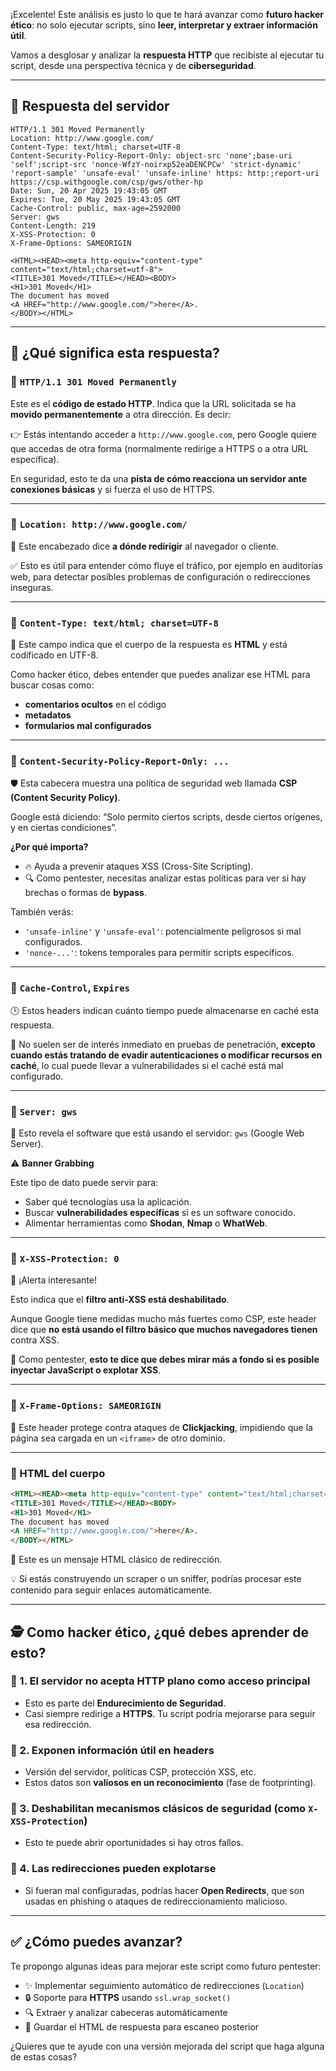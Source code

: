¡Excelente! Este análisis es justo lo que te hará avanzar como **futuro hacker ético**: no solo ejecutar scripts, sino **leer, interpretar y extraer información útil**.

Vamos a desglosar y analizar la **respuesta HTTP** que recibiste al ejecutar tu script, desde una perspectiva técnica y de **ciberseguridad**.

---

## 🧾 Respuesta del servidor

```http
HTTP/1.1 301 Moved Permanently
Location: http://www.google.com/
Content-Type: text/html; charset=UTF-8
Content-Security-Policy-Report-Only: object-src 'none';base-uri 'self';script-src 'nonce-WfzY-noirxp52eaDENCPCw' 'strict-dynamic' 'report-sample' 'unsafe-eval' 'unsafe-inline' https: http:;report-uri https://csp.withgoogle.com/csp/gws/other-hp
Date: Sun, 20 Apr 2025 19:43:05 GMT
Expires: Tue, 20 May 2025 19:43:05 GMT
Cache-Control: public, max-age=2592000
Server: gws
Content-Length: 219
X-XSS-Protection: 0
X-Frame-Options: SAMEORIGIN

<HTML><HEAD><meta http-equiv="content-type" content="text/html;charset=utf-8">
<TITLE>301 Moved</TITLE></HEAD><BODY>
<H1>301 Moved</H1>
The document has moved
<A HREF="http://www.google.com/">here</A>.
</BODY></HTML>
```

---

## 📌 ¿Qué significa esta respuesta?

### 🔹 `HTTP/1.1 301 Moved Permanently`

Este es el **código de estado HTTP**. Indica que la URL solicitada se ha **movido permanentemente** a otra dirección. Es decir:

👉 Estás intentando acceder a `http://www.google.com`, pero Google quiere que accedas de otra forma (normalmente redirige a HTTPS o a otra URL específica).

En seguridad, esto te da una **pista de cómo reacciona un servidor ante conexiones básicas** y si fuerza el uso de HTTPS.

---

### 🔹 `Location: http://www.google.com/`

📍 Este encabezado dice **a dónde redirigir** al navegador o cliente.

✅ Esto es útil para entender cómo fluye el tráfico, por ejemplo en auditorías web, para detectar posibles problemas de configuración o redirecciones inseguras.

---

### 🔹 `Content-Type: text/html; charset=UTF-8`

🧾 Este campo indica que el cuerpo de la respuesta es **HTML** y está codificado en UTF-8.

Como hacker ético, debes entender que puedes analizar ese HTML para buscar cosas como:

- **comentarios ocultos** en el código
- **metadatos**
- **formularios mal configurados**

---

### 🔹 `Content-Security-Policy-Report-Only: ...`

🛡️ Esta cabecera muestra una política de seguridad web llamada **CSP (Content Security Policy)**.

Google está diciendo: “Solo permito ciertos scripts, desde ciertos orígenes, y en ciertas condiciones”.

**¿Por qué importa?**

- 🔥 Ayuda a prevenir ataques XSS (Cross-Site Scripting).
- 🔍 Como pentester, necesitas analizar estas políticas para ver si hay brechas o formas de **bypass**.

También verás:
- `'unsafe-inline'` y `'unsafe-eval'`: potencialmente peligrosos si mal configurados.
- `'nonce-...'`: tokens temporales para permitir scripts específicos.

---

### 🔹 `Cache-Control`, `Expires`

🕒 Estos headers indican cuánto tiempo puede almacenarse en caché esta respuesta.

📌 No suelen ser de interés inmediato en pruebas de penetración, **excepto cuando estás tratando de evadir autenticaciones o modificar recursos en caché**, lo cual puede llevar a vulnerabilidades si el caché está mal configurado.

---

### 🔹 `Server: gws`

🔧 Esto revela el software que está usando el servidor: `gws` (Google Web Server).

⚠️ **Banner Grabbing**

Este tipo de dato puede servir para:

- Saber qué tecnologías usa la aplicación.
- Buscar **vulnerabilidades específicas** si es un software conocido.
- Alimentar herramientas como **Shodan**, **Nmap** o **WhatWeb**.

---

### 🔹 `X-XSS-Protection: 0`

🚨 ¡Alerta interesante!

Esto indica que el **filtro anti-XSS está deshabilitado**.

Aunque Google tiene medidas mucho más fuertes como CSP, este header dice que **no está usando el filtro básico que muchos navegadores tienen** contra XSS.

📌 Como pentester, **esto te dice que debes mirar más a fondo si es posible inyectar JavaScript o explotar XSS**.

---

### 🔹 `X-Frame-Options: SAMEORIGIN`

🧱 Este header protege contra ataques de **Clickjacking**, impidiendo que la página sea cargada en un `<iframe>` de otro dominio.

---

### 🧠 HTML del cuerpo

```html
<HTML><HEAD><meta http-equiv="content-type" content="text/html;charset=utf-8">
<TITLE>301 Moved</TITLE></HEAD><BODY>
<H1>301 Moved</H1>
The document has moved
<A HREF="http://www.google.com/">here</A>.
</BODY></HTML>
```

📄 Este es un mensaje HTML clásico de redirección.

💡 Si estás construyendo un scraper o un sniffer, podrías procesar este contenido para seguir enlaces automáticamente.

---

## 🕵️ Como hacker ético, ¿qué debes aprender de esto?

### 🔐 1. **El servidor no acepta HTTP plano como acceso principal**
- Esto es parte del **Endurecimiento de Seguridad**.
- Casi siempre redirige a **HTTPS**. Tu script podría mejorarse para seguir esa redirección.

### 🧱 2. **Exponen información útil en headers**
- Versión del servidor, políticas CSP, protección XSS, etc.
- Estos datos son **valiosos en un reconocimiento** (fase de footprinting).

### 🧨 3. **Deshabilitan mecanismos clásicos de seguridad (como `X-XSS-Protection`)**
- Esto te puede abrir oportunidades si hay otros fallos.

### 🔄 4. **Las redirecciones pueden explotarse**
- Si fueran mal configuradas, podrías hacer **Open Redirects**, que son usadas en phishing o ataques de redireccionamiento malicioso.

---

## ✅ ¿Cómo puedes avanzar?

Te propongo algunas ideas para mejorar este script como futuro pentester:

- ✨ Implementar seguimiento automático de redirecciones (`Location`)
- 🔒 Soporte para **HTTPS** usando `ssl.wrap_socket()`
- 🔍 Extraer y analizar cabeceras automáticamente
- 📂 Guardar el HTML de respuesta para escaneo posterior

¿Quieres que te ayude con una versión mejorada del script que haga alguna de estas cosas?